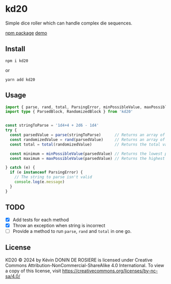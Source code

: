 # kd20
Simple dice roller which can handle complex die sequences.

[npm package](https://www.npmjs.com/package/kd20?activeTab=readme)
[demo](https://www.kddr.fr/app/d20)

## Install
`npm i kd20`

or

`yarn add kd20`

## Usage
```ts
import { parse, rand, total, ParsingError, minPossibleValue, maxPossibleValue } from 'kd20'
import type { ParsedBlock, RandomizedBlock } from 'kd20'


const stringToParse = '1d4+4 + 2d6 - 1d4'
try {
  const parsedValue = parse(stringToParse)      // Returns an array of Object representing each die and fixed value to randomize
  const randomizedValue = rand(parsedValue)     // Returns an array of Object similar to before, this time with an extra field for each Object containing the randomized value
  const total = total(randomizedValue)          // Returns the total value of the parsed and randomized string

  const minimum = minPossibleValue(parsedValue) // Returns the lowest possible total value
  const maximum = maxPossibleValue(parsedValue) // Returns the highest possible total value

} catch (e) {
  if (e instanceof ParsingError) {
    // The string to parse isn't valid
    console.log(e.message)
  }
}

```

## TODO
- [X] Add tests for each method
- [X] Throw an exception when string is incorrect
- [ ] Provide a method to run `parse`, `rand` and `total` in one go.

## License
KD20 © 2024 by Kévin DONIN DE ROSIERE is licensed under Creative Commons Attribution-NonCommercial-ShareAlike 4.0 International. To view a copy of this license, visit https://creativecommons.org/licenses/by-nc-sa/4.0/
